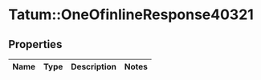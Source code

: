 # Tatum::OneOfinlineResponse40321

## Properties
Name | Type | Description | Notes
------------ | ------------- | ------------- | -------------

